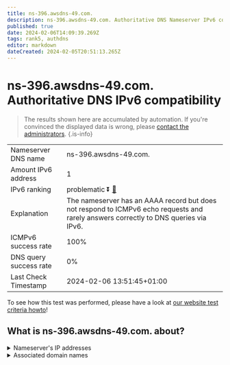 ```yaml
---
title: ns-396.awsdns-49.com.
description: ns-396.awsdns-49.com. Authoritative DNS Nameserver IPv6 compatibility
published: true
date: 2024-02-06T14:09:39.269Z
tags: rank5, authdns
editor: markdown
dateCreated: 2024-02-05T20:51:13.265Z
---
```


# ns-396.awsdns-49.com. Authoritative DNS IPv6 compatibility

> The results shown here are accumulated by automation. If you're convinced the displayed data is wrong, please [contact the administrators](/howto/chat). 
{.is-info}




|   |   |
| - | - |
| Nameserver DNS name | ns-396.awsdns-49.com.
| Amount IPv6 address | 1
| IPv6 ranking | problematic :arrow_double_down: [🔗](/howto/ranking) |
| Explanation | The nameserver has an AAAA record but does not respond to ICMPv6 echo requests and rarely answers correctly to DNS queries via IPv6. |
| ICMPv6 success rate | 100%|
| DNS query success rate | 0% |
| Last Check Timestamp | 2024-02-06 13:51:45+01:00 |

To see how this test was performed, please have a look at [our website test criteria howto](/howto/testcriteria/authdns)!


## What is ns-396.awsdns-49.com. about?




<details>
<summary>Nameserver's IP addresses</summary>

2600:9000:5301:8c00::1

</details>



<details>
<summary>Associated domain names</summary>

www.takeda.com

</details>
